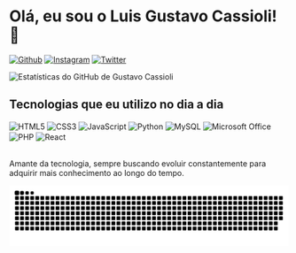 # Olá, eu sou o Luis Gustavo Cassioli! 👦

[![Github](https://img.shields.io/badge/GitHub-100000?style=for-the-badge&logo=github&logoColor=white)](https://github.com/gustavocassioli)
[![Instagram](https://img.shields.io/badge/Instagram-E4405F?style=for-the-badge&logo=instagram&logoColor=white)](https://www.instagram.com/lg_casrod/)
[![Twitter](https://img.shields.io/badge/Twitter-1DA1F2?style=for-the-badge&logo=twitter&logoColor=white)](https://twitter.com/Lg_casrod)

![Estatísticas do GitHub de Gustavo Cassioli](https://github-readme-stats.vercel.app/api?username=gustavocassioli&show_icons=true&theme=radical)

## Tecnologias que eu utilizo no dia a dia

<div style="display: inline_block">
  <img align="center" alt="HTML5" src="https://img.shields.io/badge/HTML5-E34F26?style=for-the-badge&logo=html5&logoColor=white" />
  <img align="center" alt="CSS3" src="https://img.shields.io/badge/CSS3-1572B6?style=for-the-badge&logo=css3&logoColor=white" />
  <img align="center" alt="JavaScript" src="https://img.shields.io/badge/JavaScript-F7DF1E?style=for-the-badge&logo=javascript&logoColor=black" />
  <img align="center" alt="Python" src="https://img.shields.io/badge/Python-3776AB?style=for-the-badge&logo=python&logoColor=white" />
  <img align="center" alt="MySQL" src="https://img.shields.io/badge/MySQL-00000F?style=for-the-badge&logo=mysql&logoColor=white" />
  <img align="center" alt="Microsoft Office" src="https://img.shields.io/badge/Microsoft_Office-D83B01?style=for-the-badge&logo=microsoft-office&logoColor=white" />
  <img align="center" alt="PHP" src="https://img.shields.io/badge/PHP-777BB4?style=for-the-badge&logo=php&logoColor=white"/>
  <img align="center" alt="React" src="https://img.shields.io/badge/React-20232A?style=for-the-badge&logo=react&logoColor=61DAFB"/>
</div>

<br/>

Amante da tecnologia, sempre buscando evoluir constantemente para adquirir mais conhecimento ao longo do tempo.

![Animação da cobrinha](https://github.com/gustavocassioli/gustavocassioli/blob/output/github-contribution-grid-snake.svg)
